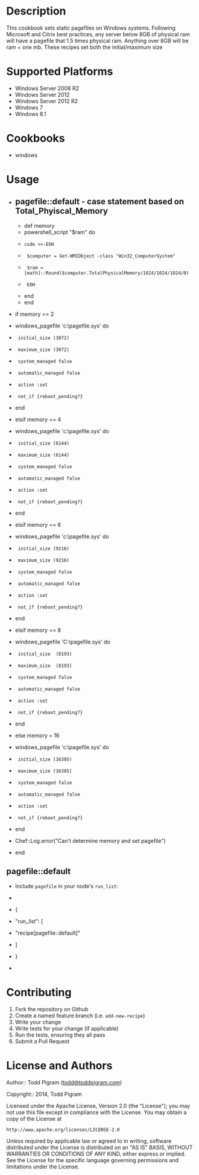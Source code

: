 Description
===========

This cookbook sets static pagefiles on Windows systems. Following Microsoft and Citrix best practices, any server below 8GB of physical ram
will have a pagefile that 1.5 times physical ram. Anything over 8GB will be ram + one mb. These recipes set both the initial/maximum size

Supported Platforms
===================

* Windows Server 2008 R2
* Windows Server 2012
* Windows Server 2012 R2
* Windows 7
* Windows 8.1

Cookbooks
=========

* windows

Usage
=====

* pagefile::default - case statement based on Total_Phyiscal_Memory
  -----------------
  * def memory
  *   powershell_script "$ram" do
  *     code <<-EOH
  *      $computer = Get-WMIObject -class "Win32_ComputerSystem"
  *      $ram = [math]::Round($computer.TotalPhysicalMemory/1024/1024/1024/0)
  *      EOH
  *    end
  *  end

* if memory == 2
*    windows_pagefile 'c:\pagefile.sys' do
*      initial_size (3072)
*      maximum_size (3072)
*      system_managed false
*      automatic_managed false
*      action :set
*      not_if {reboot_pending?}
*    end
* elsif memory == 4
*    windows_pagefile 'c:\pagefile.sys' do
*      initial_size (6144)
*      maximum_size (6144)
*      system_managed false
*      automatic_managed false
*      action :set
*      not_if {reboot_pending?}
*    end 
* elsif memory == 6
*    windows_pagefile 'c:\pagefile.sys' do
*      initial_size (9216)
*      maximum_size (9216)
*      system_managed false
*      automatic_managed false
*      action :set
*      not_if {reboot_pending?}
*    end
* elsif memory == 8
*    windows_pagefile 'C:\pagefile.sys' do
*      initial_size  (8193)
*      maximum_size  (8193)
*      system_managed false
*      automatic_managed false
*      action :set
*      not_if {reboot_pending?}
*    end
* else memory = 16
*    windows_pagefile 'c:\pagefile.sys' do
*      initial_size (16385)
*      maximum_size (16385)
*      system_managed false
*      automatic_managed false
*      action :set
*      not_if {reboot_pending?}
*    end
*  Chef::Log.error("Can't determine memory and set pagefile")
* end


pagefile::default
-----------------

* Include `pagefile` in your node's `run_list`:

* ```json
* {
*  "run_list": [
*    "recipe[pagefile::default]"
*   ]
* }
* ```

 Contributing
=============

1. Fork the repository on Github
2. Create a named feature branch (i.e. `add-new-recipe`)
3. Write your change
4. Write tests for your change (if applicable)
5. Run the tests, ensuring they all pass
6. Submit a Pull Request

License and Authors
===================

Author:: Todd Pigram (<todd@toddpigram.com>)

Copyright:: 2014, Todd Pigram

Licensed under the Apache License, Version 2.0 (the "License");
you may not use this file except in compliance with the License.
You may obtain a copy of the License at

    http://www.apache.org/licenses/LICENSE-2.0

Unless required by applicable law or agreed to in writing, software
distributed under the License is distributed on an "AS IS" BASIS,
WITHOUT WARRANTIES OR CONDITIONS OF ANY KIND, either express or implied.
See the License for the specific language governing permissions and
limitations under the License.
